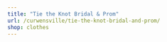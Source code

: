 ```yaml
---
title: "Tie the Knot Bridal & Prom"
url: /curwensville/tie-the-knot-bridal-and-prom/
shop: clothes
---
```

